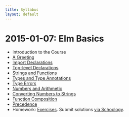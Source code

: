 ```yaml
---
title: Syllabus
layout: default
---
```


# 2015-01-07: Elm Basics
- Introduction to the Course
- [A Greeting](https://ca-elm.github.io/book/#elm-basics-a-greeting)
- [Import Declarations](https://ca-elm.github.io/book/#elm-basics-import-declarations)
- [Top-level Declarations](https://ca-elm.github.io/book/#elm-basics-top-level-declarations)
- [Strings and Functions](https://ca-elm.github.io/book/#elm-basics-strings-and-functions)
- [Types and Type Annotations](https://ca-elm.github.io/book/#elm-basics-types-and-type-annotations)
- [Type Errors](https://ca-elm.github.io/book/#elm-basics-type-errors)
- [Numbers and Arithmetic](https://ca-elm.github.io/book/#elm-basics-numbers-and-arithmetic)
- [Converting Numbers to Strings](https://ca-elm.github.io/book/#elm-basics-converting-numbers-to-strings)
- [Function Composition](https://ca-elm.github.io/book/#elm-basics-function-composition)
- [Precedence](https://ca-elm.github.io/book/#elm-basics-precedence)
- Homework: [Exercises](https://ca-elm.github.io/book/#elm-basics-exercises). Submit solutions [via Schoology](https://www.schoology.com/assignment/217256152/info).
